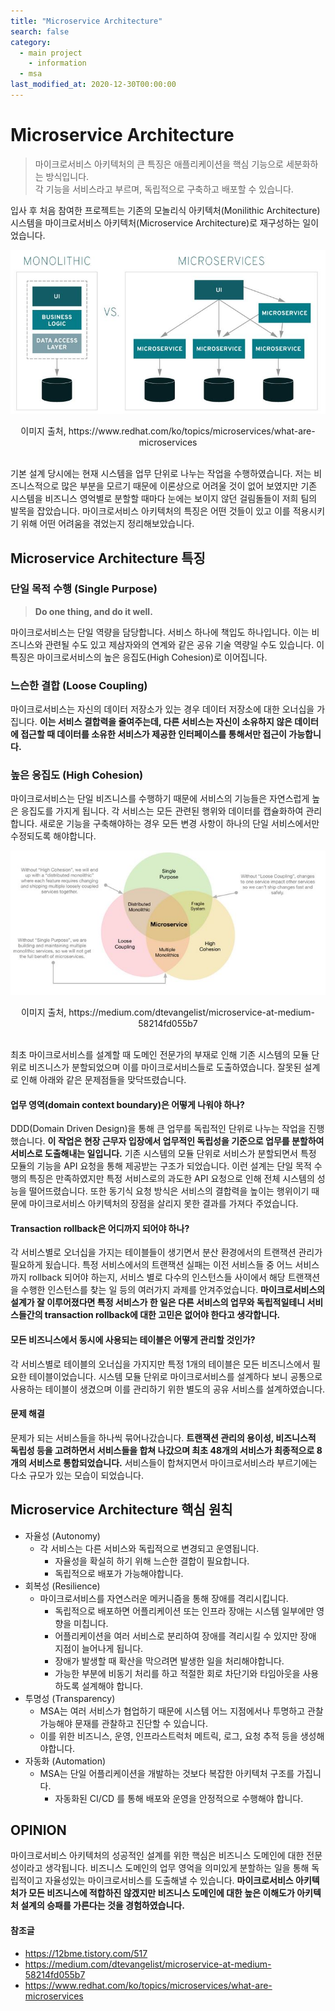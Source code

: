 ```yaml
---
title: "Microservice Architecture"
search: false
category: 
  - main project
	- information
  - msa
last_modified_at: 2020-12-30T00:00:00
---
```


# Microservice Architecture

> 마이크로서비스 아키텍처의 큰 특징은 애플리케이션을 핵심 기능으로 세분화하는 방식입니다.<br>
> 각 기능을 서비스라고 부르며, 독립적으로 구축하고 배포할 수 있습니다.

입사 후 처음 참여한 프로젝트는 기존의 모놀리식 아키텍처(Monilithic Architecture) 시스템을 마이크로서비스 아키텍처(Microservice Architecture)로 재구성하는 일이었습니다. 

<p align="center"><img src="/images/microservice-architecture-1.JPG"></p>
<center>이미지 출처, https://www.redhat.com/ko/topics/microservices/what-are-microservices</center><br>

기본 설계 당시에는 현재 시스템을 업무 단위로 나누는 작업을 수행하였습니다. 
저는 비즈니스적으로 많은 부분을 모르기 때문에 이론상으로 어려울 것이 없어 보였지만 기존 시스템을 비즈니스 영억별로 분할할 때마다 눈에는 보이지 않던 걸림돌들이 저희 팀의 발목을 잡았습니다. 
마이크로서비스 아키텍처의 특징은 어떤 것들이 있고 이를 적용시키기 위해 어떤 어려움을 겪었는지 정리해보았습니다. 

## Microservice Architecture 특징
### 단일 목적 수행 (Single Purpose)
> **Do one thing, and do it well.**

마이크로서비스는 단일 역량을 담당합니다. 서비스 하나에 책입도 하나입니다. 이는 비즈니스와 관련될 수도 있고 제삼자와의 연계와 같은 공유 기술 역량일 수도 있습니다. 
이 특징은 마이크로서비스의 높은 응집도(High Cohesion)로 이어집니다.

### 느슨한 결합 (Loose Coupling)
마이크로서비스는 자신의 데이터 저장소가 있는 경우 데이터 저장소에 대한 오너십을 가집니다. 
**이는 서비스 결합력을 줄여주는데, 다른 서비스는 자신이 소유하지 않은 데이터에 접근할 때 데이터를 소유한 서비스가 제공한 인터페이스를 통해서만 접근이 가능합니다.**

### 높은 응집도 (High Cohesion)
마이크로서비스는 단일 비즈니스를 수행하기 때문에 서비스의 기능들은 자연스럽게 높은 응집도를 가지게 됩니다. 
각 서비스는 모든 관련된 행위와 데이터를 캡슐화하여 관리합니다. 
새로운 기능을 구축해야하는 경우 모든 변경 사항이 하나의 단일 서비스에서만 수정되도록 해야합니다. 

<p align="center"><img src="/images/microservice-architecture-2.JPG"></p>
<center>이미지 출처, https://medium.com/dtevangelist/microservice-at-medium-58214fd055b7</center><br>

최초 마이크로서비스를 설계할 때 도메인 전문가의 부재로 인해 기존 시스템의 모듈 단위로 비즈니스가 분할되었으며 이를 마이크로서비스들로 도출하였습니다. 
잘못된 설계로 인해 아래와 같은 문제점들을 맞닥뜨렸습니다. 

#### 업무 영역(domain context boundary)은 어떻게 나워야 하나?
DDD(Domain Driven Design)을 통해 큰 업무를 독립적인 단위로 나누는 작업을 진행했습니다. 
**이 작업은 현장 근무자 입장에서 업무적인 독립성을 기준으로 업무를 분할하여 서비스로 도출해내는 일입니다.**
기존 시스템의 모듈 단위로 서비스가 분할되면서 특정 모듈의 기능을 API 요청을 통해 제공받는 구조가 되었습니다. 
이런 설계는 단일 목적 수행의 특징은 만족하였지만 특정 서비스로의 과도한 API 요청으로 인해 전체 시스템의 성능을 떨어뜨렸습니다. 
또한 동기식 요청 방식은 서비스의 결합력을 높이는 행위이기 때문에 마이크로서비스 아키텍처의 장점을 살리지 못한 결과를 가져다 주었습니다. 

#### Transaction rollback은 어디까지 되어야 하나?
각 서비스별로 오너십을 가지는 테이블들이 생기면서 분산 환경에서의 트랜잭션 관리가 필요하게 됬습니다. 
특정 서비스에서의 트랜잭션 실패는 이전 서비스들 중 어느 서비스까지 rollback 되어야 하는지, 
서비스 별로 다수의 인스턴스들 사이에서 해당 트랜잭션을 수행한 인스턴스를 찾는 일 등의 여러가지 과제를 안겨주었습니다. 
**마이크로서비스의 설계가 잘 이루어졌다면 특정 서비스가 한 일은 다른 서비스의 업무와 독립적일테니 서비스들간의 transaction rollback에 대한 고민은 없어야 한다고 생각합니다.** 

#### 모든 비즈니스에서 동시에 사용되는 테이블은 어떻게 관리할 것인가?
각 서비스별로 테이블의 오너십을 가지지만 특정 1개의 테이블은 모든 비즈니스에서 필요한 테이블이었습니다. 
시스템 모듈 단위로 마이크로서비스를 설계하다 보니 공통으로 사용하는 테이블이 생겼으며 이를 관리하기 위한 별도의 공유 서비스를 설계하였습니다. 

#### 문제 해결
문제가 되는 서비스들을 하나씩 묶어나갔습니다. 
**트랜잭션 관리의 용이성, 비즈니스적 독립성 등을 고려하면서 서비스들을 합쳐 나갔으며 최초 48개의 서비스가 최종적으로 8개의 서비스로 통합되었습니다.** 
서비스들이 합쳐지면서 마이크로서비스라 부르기에는 다소 규모가 있는 모습이 되었습니다.

## Microservice Architecture 핵심 원칙
- 자율성 (Autonomy)
  - 각 서비스는 다른 서비스와 독립적으로 변경되고 운영됩니다.
	- 자율성을 확실히 하기 위해 느슨한 결합이 필요합니다.
	- 독립적으로 배포가 가능해야합니다.
- 회복성 (Resilience)
  - 마이크로서비스를 자연스러운 메커니즘을 통해 장애를 격리시킵니다.
	- 독립적으로 배포하면 어플리케이션 또는 인프라 장애는 시스템 일부에만 영향을 미칩니다.
	- 어플리케이션을 여러 서비스로 분리하여 장애를 격리시킬 수 있지만 장애 지점이 늘어나게 됩니다.
	- 장애가 발생할 때 확산을 막으려면 발생한 일을 처리해야합니다.
	- 가능한 부분에 비동기 처리를 하고 적절한 회로 차단기와 타임아웃을 사용하도록 설계해야 합니다.
- 투명성 (Transparency)
	- MSA는 여러 서비스가 협업하기 때문에 시스템 어느 지점에서나 투명하고 관찰 가능해야 문재를 관찰하고 진단할 수 있습니다.
	- 이를 위한 비즈니스, 운영, 인프라스트럭처 메트릭, 로그, 요청 추적 등을 생성해야합니다.
- 자동화 (Automation)
  - MSA는 단일 어플리케이션을 개발하는 것보다 복잡한 아키텍처 구조를 가집니다.
	- 자동화된 CI/CD 를 통해 배포와 운영을 안정적으로 수행해야 합니다.

## OPINION
마이크로서비스 아키텍처의 성공적인 설계를 위한 핵심은 비즈니스 도메인에 대한 전문성이라고 생각됩니다. 
비즈니스 도메인의 업무 영억을 의미있게 분할하는 일을 통해 독립적이고 자율성있는 마이크로서비스를 도출해낼 수 있습니다. 
**마이크로서비스 아키텍처가 모든 비즈니스에 적합하진 않겠지만 비즈니스 도메인에 대한 높은 이해도가 아키텍처 설계의 승패를 가른다는 것을 경험하였습니다.**

#### 참조글
- <https://12bme.tistory.com/517>
- <https://medium.com/dtevangelist/microservice-at-medium-58214fd055b7>
- <https://www.redhat.com/ko/topics/microservices/what-are-microservices>